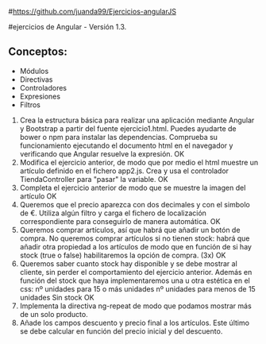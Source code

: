 #https://github.com/juanda99/Ejercicios-angularJS

#ejercicios de Angular - Versión 1.3. 
## Conceptos:
- Módulos
- Directivas
- Controladores
- Expresiones
- Filtros

1. Crea la estructura básica para realizar una aplicación mediante Angular y Bootstrap a partir del fuente ejercicio1.html. Puedes ayudarte de bower o npm para instalar las dependencias. Comprueba su funcionamiento ejecutando el documento html en el navegador y verificando que Angular resuelve la expresión. OK
2. Modifica el ejercicio anterior, de modo que por medio el html muestre un artículo definido en el fichero app2.js. Crea y usa el controlador  TiendaController para "pasar" la variable. OK
3. Completa el ejercicio anterior de modo que se muestre la imagen del artículo OK
4. Queremos que el precio aparezca con dos decimales y con el simbolo de €. Utiliza algún filtro y carga el fichero de localización correspondiente para conseguirlo de manera automática. OK
5. Queremos comprar artículos, así que habrá que añadir un botón de compra. No queremos comprar artículos si no tienen stock: habrá que añadir otra propiedad a los artículos de modo que en función de si hay stock (true o false) habilitaremos la opción de compra. (3x) OK
6. Queremos saber cuanto stock hay disponible y se debe mostrar al cliente, sin perder el comportamiento del ejercicio anterior. Además en función del stock que haya implementaremos una u otra estética en el css:
    <span class="label label-success">nº unidades para 15 o más unidades</span>
    <span class="label label-warning">nº unidades para menos de 15 unidades</span>
    <span class="label label-danger">Sin stock</span> OK
7. Implementa la directiva ng-repeat de modo que podamos mostrar más de un solo producto. 
8. Añade los campos descuento y precio final a los artículos. Este último se debe calcular en función del precio inicial y del descuento.
